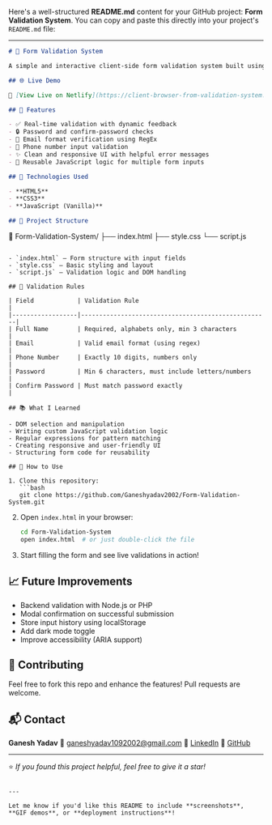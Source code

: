 Here's a well-structured **README.md** content for your GitHub project: **Form Validation System**. You can copy and paste this directly into your project's `README.md` file:

---

```markdown
# 📝 Form Validation System

A simple and interactive client-side form validation system built using **HTML**, **CSS**, and **JavaScript**. This project demonstrates real-time input validation techniques to ensure clean and correct data is submitted through web forms.

## 🌐 Live Demo

🔗 [View Live on Netlify](https://client-browser-from-validation-system.netlify.app/)

## 📌 Features

- ✅ Real-time validation with dynamic feedback
- 🔒 Password and confirm-password checks
- 📧 Email format verification using RegEx
- 📱 Phone number input validation
- ✨ Clean and responsive UI with helpful error messages
- 🔁 Reusable JavaScript logic for multiple form inputs

## 🚀 Technologies Used

- **HTML5**
- **CSS3**
- **JavaScript (Vanilla)**

## 📂 Project Structure

```

📁 Form-Validation-System/
├── index.html
├── style.css
└── script.js

````

- `index.html` – Form structure with input fields
- `style.css` – Basic styling and layout
- `script.js` – Validation logic and DOM handling

## 🎯 Validation Rules

| Field            | Validation Rule                                    |
|------------------|----------------------------------------------------|
| Full Name        | Required, alphabets only, min 3 characters         |
| Email            | Valid email format (using regex)                   |
| Phone Number     | Exactly 10 digits, numbers only                    |
| Password         | Min 6 characters, must include letters/numbers     |
| Confirm Password | Must match password exactly                        |

## 📚 What I Learned

- DOM selection and manipulation
- Writing custom JavaScript validation logic
- Regular expressions for pattern matching
- Creating responsive and user-friendly UI
- Structuring form code for reusability

## 🔧 How to Use

1. Clone this repository:
   ```bash
   git clone https://github.com/Ganeshyadav2002/Form-Validation-System.git
````

2. Open `index.html` in your browser:

   ```bash
   cd Form-Validation-System
   open index.html  # or just double-click the file
   ```

3. Start filling the form and see live validations in action!

## 📈 Future Improvements

* Backend validation with Node.js or PHP
* Modal confirmation on successful submission
* Store input history using localStorage
* Add dark mode toggle
* Improve accessibility (ARIA support)

## 🙌 Contributing

Feel free to fork this repo and enhance the features! Pull requests are welcome.

## 📬 Contact

**Ganesh Yadav**
📧 [ganeshyadav1092002@gmail.com](mailto:ganeshyadav1092002@gmail.com)
🔗 [LinkedIn](https://linkedin.com/in/ganesh-yadav-07566724a)
🐙 [GitHub](https://github.com/Ganeshyadav2002)

---

⭐ *If you found this project helpful, feel free to give it a star!*

```

---

Let me know if you'd like this README to include **screenshots**, **GIF demos**, or **deployment instructions**!
```
